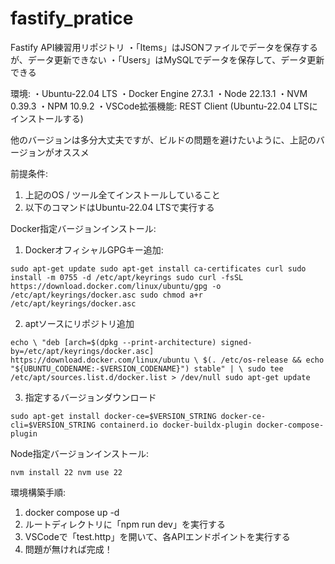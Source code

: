 # fastify_pratice
 
Fastify API練習用リポジトリ
・「Items」はJSONファイルでデータを保存するが、データ更新できない
・「Users」はMySQLでデータを保存して、データ更新できる

環境:
・Ubuntu-22.04 LTS
・Docker Engine 27.3.1
・Node 22.13.1
・NVM 0.39.3
・NPM 10.9.2
・VSCode拡張機能: REST Client (Ubuntu-22.04 LTSにインストールする)

他のバージョンは多分大丈夫ですが、ビルドの問題を避けたいように、上記のバージョンがオススメ

前提条件:
1. 上記のOS / ツール全てインストールしていること
2. 以下のコマンドはUbuntu-22.04 LTSで実行する

Docker指定バージョンインストール:
1. DockerオフィシャルGPGキー追加:
   
`
sudo apt-get update
sudo apt-get install ca-certificates curl
sudo install -m 0755 -d /etc/apt/keyrings
sudo curl -fsSL https://download.docker.com/linux/ubuntu/gpg -o /etc/apt/keyrings/docker.asc
sudo chmod a+r /etc/apt/keyrings/docker.asc
`

2. aptソースにリポジトリ追加
   
`
echo \
  "deb [arch=$(dpkg --print-architecture) signed-by=/etc/apt/keyrings/docker.asc] https://download.docker.com/linux/ubuntu \
  $(. /etc/os-release && echo "${UBUNTU_CODENAME:-$VERSION_CODENAME}") stable" | \
  sudo tee /etc/apt/sources.list.d/docker.list > /dev/null
sudo apt-get update
`

3. 指定するバージョンダウンロード

`
sudo apt-get install docker-ce=$VERSION_STRING docker-ce-cli=$VERSION_STRING containerd.io docker-buildx-plugin docker-compose-plugin
`

Node指定バージョンインストール:

`
nvm install 22
nvm use 22
`

環境構築手順:
1. docker compose up -d
2. ルートディレクトリに「npm run dev」を実行する
3. VSCodeで「test.http」を開いて、各APIエンドポイントを実行する
4. 問題が無ければ完成！

